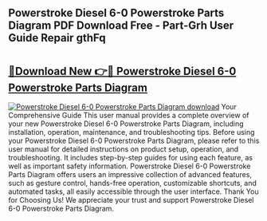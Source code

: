 ## Powerstroke Diesel 6-0 Powerstroke Parts Diagram PDF Download Free - Part-Grh User Guide Repair gthFq

# <h2><a href="http://dfk27nz.blite.top/?on=Powerstroke+Diesel+6-0+Powerstroke+Parts+Diagram">🔗Download New 👉🔴 Powerstroke Diesel 6-0 Powerstroke Parts Diagram</a></h2>

[![Powerstroke Diesel 6-0 Powerstroke Parts Diagram download](https://i.imgur.com/lujVjoI.png)](http://dfk27nz.blite.top/?on=Powerstroke+Diesel+6-0+Powerstroke+Parts+Diagram)
Your Comprehensive Guide This user manual provides a complete overview of your new Powerstroke Diesel 6-0 Powerstroke Parts Diagram, including installation, operation, maintenance, and troubleshooting tips. Before using your Powerstroke Diesel 6-0 Powerstroke Parts Diagram, please refer to this user manual for detailed instructions on product setup, operation, and troubleshooting. It includes step-by-step guides for using each feature, as well as important safety information. Powerstroke Diesel 6-0 Powerstroke Parts Diagram offers users an impressive collection of advanced features, such as gesture control, hands-free operation, customizable shortcuts, and automated tasks, all easily accessible through the user interface. Thank You for Choosing Us! We appreciate your trust and support Powerstroke Diesel 6-0 Powerstroke Parts Diagram.
